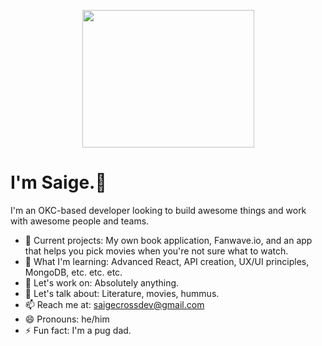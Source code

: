 <p align="center">
  <img src="https://media1.giphy.com/media/WS3i2y88foYpE584rI/giphy.gif?cid=ecf05e47lp1m9hpiiuohwlu6hl9g0wtqp2h72kh86v9x4t50&rid=giphy.gif&ct=g"             width="275" height="220" />
</p>

# I'm Saige.👋
I'm an OKC-based developer looking to build awesome things and work with awesome people and teams.

- 🔭 Current projects: My own book application, Fanwave.io, and an app that helps you pick movies when you're not sure what to watch.
- 🌱 What I'm learning: Advanced React, API creation, UX/UI principles, MongoDB, etc. etc. etc.
- 👯 Let's work on: Absolutely anything.
- 💬 Let's talk about: Literature, movies, hummus.
- 📫 Reach me at: saigecrossdev@gmail.com
- 😄 Pronouns: he/him
- ⚡ Fun fact: I'm a pug dad.
